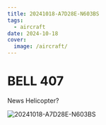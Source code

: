 ```yaml
---
title: 20241018-A7D28E-N603BS
tags:
  - aircraft
date: 2024-10-18
cover:
  image: /aircraft/
---
```


# BELL 407

News Helicopter?

![20241018-A7D28E-N603BS](/aircraft/20241018-A7D28E-N603BS.jpg)
